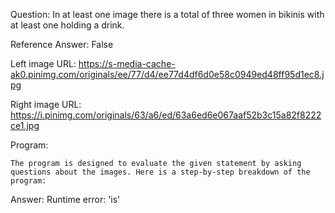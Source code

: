 Question: In at least one image there is a total of three women in bikinis with at least one holding a drink.

Reference Answer: False

Left image URL: https://s-media-cache-ak0.pinimg.com/originals/ee/77/d4/ee77d4df6d0e58c0949ed48ff95d1ec8.jpg

Right image URL: https://i.pinimg.com/originals/63/a6/ed/63a6ed6e067aaf52b3c15a82f8222ce1.jpg

Program:

```
The program is designed to evaluate the given statement by asking questions about the images. Here is a step-by-step breakdown of the program:
```
Answer: Runtime error: 'is'

